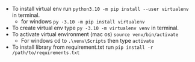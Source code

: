* To install virtual env run `python3.10 -m pip install --user virtualenv` in terminal.
  * for windows `py -3.10 -m pip install virtualenv`
* To create virtual env type `py -3.10 -m virtualenv venv` in terminal.
* To activate virtual environment (mac os) `source venv/bin/activate`
  * For windows cd to `.\venv\Scripts` then type `activate`
* To install library from requirement.txt run `pip install -r /path/to/requirements.txt`